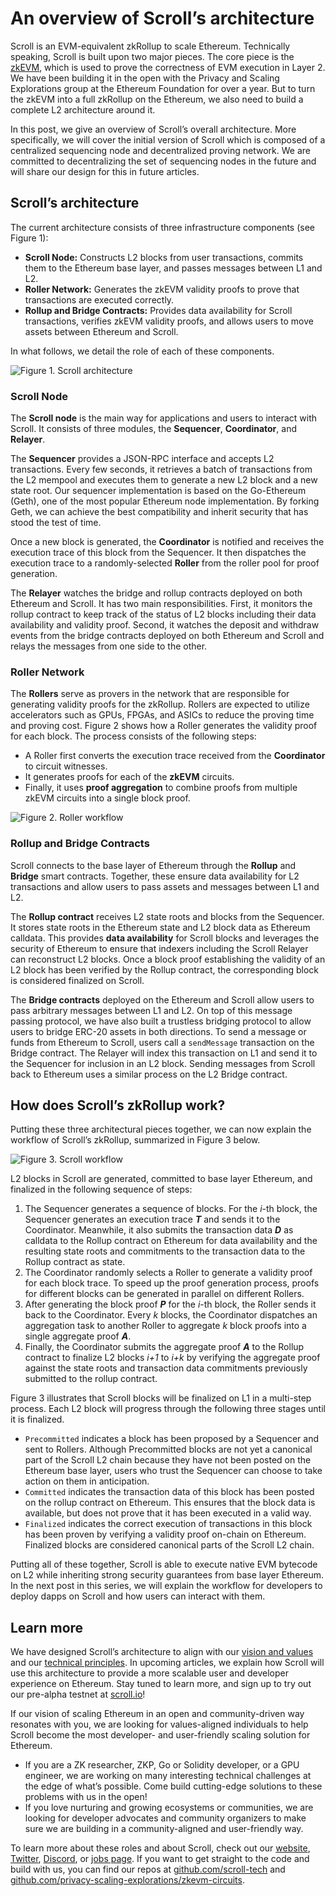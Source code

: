 # An overview of Scroll’s architecture

Scroll is an EVM-equivalent zkRollup to scale Ethereum. Technically speaking, Scroll is built upon two major pieces. The core piece is the [zkEVM](https://scroll.io/blog/zkEVM), which is used to prove the correctness of EVM execution in Layer 2. We have been building it in the open with the Privacy and Scaling Explorations group at the Ethereum Foundation for over a year. But to turn the zkEVM into a full zkRollup on the Ethereum, we also need to build a complete L2 architecture around it.

In this post, we give an overview of Scroll’s overall architecture. More specifically, we will cover the initial version of Scroll which is composed of a centralized sequencing node and decentralized proving network. We are committed to decentralizing the set of sequencing nodes in the future and will share our design for this in future articles.

## Scroll’s architecture

The current architecture consists of three infrastructure components (see Figure 1):

- **Scroll Node:** Constructs L2 blocks from user transactions, commits them to the Ethereum base layer, and passes messages between L1 and L2.
- **Roller Network:** Generates the zkEVM validity proofs to prove that transactions are executed correctly.
- **Rollup and Bridge Contracts:** Provides data availability for Scroll transactions, verifies zkEVM validity proofs, and allows users to move assets between Ethereum and Scroll.

In what follows, we detail the role of each of these components.

![Figure 1. Scroll architecture](https://i.imgur.com/oLlyhIx.png)

### Scroll Node

The **Scroll node** is the main way for applications and users to interact with Scroll. It consists of three modules, the **Sequencer**, **Coordinator**, and **Relayer**.

The **Sequencer** provides a JSON-RPC interface and accepts L2 transactions. Every few seconds, it retrieves a batch of transactions from the L2 mempool and executes them to generate a new L2 block and a new state root. Our sequencer implementation is based on the Go-Ethereum (Geth), one of the most popular Ethereum node implementation. By forking Geth, we can achieve the best compatibility and inherit security that has stood the test of time.

Once a new block is generated, the **Coordinator** is notified and receives the execution trace of this block from the Sequencer. It then dispatches the execution trace to a randomly-selected **Roller** from the roller pool for proof generation.

The **Relayer** watches the bridge and rollup contracts deployed on both Ethereum and Scroll. It has two main responsibilities. First, it monitors the rollup contract to keep track of the status of L2 blocks including their data availability and validity proof. Second, it watches the deposit and withdraw events from the bridge contracts deployed on both Ethereum and Scroll and relays the messages from one side to the other.

### Roller Network

The **Rollers** serve as provers in the network that are responsible for generating validity proofs for the zkRollup. Rollers are expected to utilize accelerators such as GPUs, FPGAs, and ASICs to reduce the proving time and proving cost. Figure 2 shows how a Roller generates the validity proof for each block. The process consists of the following steps:

- A Roller first converts the execution trace received from the **Coordinator** to circuit witnesses.
- It generates proofs for each of the **zkEVM** circuits.
- Finally, it uses **proof aggregation** to combine proofs from multiple zkEVM circuits into a single block proof.

![Figure 2. Roller workflow](https://i.imgur.com/Sajm1E2.png)

### Rollup and Bridge Contracts

Scroll connects to the base layer of Ethereum through the **Rollup** and **Bridge** smart contracts. Together, these ensure data availability for L2 transactions and allow users to pass assets and messages between L1 and L2.

The **Rollup contract** receives L2 state roots and blocks from the Sequencer. It stores state roots in the Ethereum state and L2 block data as Ethereum calldata. This provides **data availability** for Scroll blocks and leverages the security of Ethereum to ensure that indexers including the Scroll Relayer can reconstruct L2 blocks. Once a block proof establishing the validity of an L2 block has been verified by the Rollup contract, the corresponding block is considered finalized on Scroll.

The **Bridge contracts** deployed on the Ethereum and Scroll allow users to pass arbitrary messages between L1 and L2. On top of this message passing protocol, we have also built a trustless bridging protocol to allow users to bridge ERC-20 assets in both directions. To send a message or funds from Ethereum to Scroll, users call a `sendMessage` transaction on the Bridge contract. The Relayer will index this transaction on L1 and send it to the Sequencer for inclusion in an L2 block. Sending messages from Scroll back to Ethereum uses a similar process on the L2 Bridge contract.

## How does Scroll’s zkRollup work?

Putting these three architectural pieces together, we can now explain the workflow of Scroll’s zkRollup, summarized in Figure 3 below.

![Figure 3. Scroll workflow](https://i.imgur.com/QC6IWil.png)

L2 blocks in Scroll are generated, committed to base layer Ethereum, and finalized in the following sequence of steps:

1.  The Sequencer generates a sequence of blocks. For the _i_-th block, the Sequencer generates an execution trace _**T**_ and sends it to the Coordinator. Meanwhile, it also submits the transaction data _**D**_ as calldata to the Rollup contract on Ethereum for data availability and the resulting state roots and commitments to the transaction data to the Rollup contract as state.
2.  The Coordinator randomly selects a Roller to generate a validity proof for each block trace. To speed up the proof generation process, proofs for different blocks can be generated in parallel on different Rollers.
3.  After generating the block proof _**P**_ for the _i_-th block, the Roller sends it back to the Coordinator. Every _k_ blocks, the Coordinator dispatches an aggregation task to another Roller to aggregate _k_ block proofs into a single aggregate proof _**A**_.
4.  Finally, the Coordinator submits the aggregate proof _**A**_ to the Rollup contract to finalize L2 blocks _i+1_ to _i+k_ by verifying the aggregate proof against the state roots and transaction data commitments previously submitted to the rollup contract.

Figure 3 illustrates that Scroll blocks will be finalized on L1 in a multi-step process. Each L2 block will progress through the following three stages until it is finalized.

- `Precommitted` indicates a block has been proposed by a Sequencer and sent to Rollers. Although Precommitted blocks are not yet a canonical part of the Scroll L2 chain because they have not been posted on the Ethereum base layer, users who trust the Sequencer can choose to take action on them in anticipation.
- `Committed` indicates the transaction data of this block has been posted on the rollup contract on Ethereum. This ensures that the block data is available, but does not prove that it has been executed in a valid way.
- `Finalized` indicates the correct execution of transactions in this block has been proven by verifying a validity proof on-chain on Ethereum. Finalized blocks are considered canonical parts of the Scroll L2 chain.

Putting all of these together, Scroll is able to execute native EVM bytecode on L2 while inheriting strong security guarantees from base layer Ethereum. In the next post in this series, we will explain the workflow for developers to deploy dapps on Scroll and how users can interact with them.

## Learn more

We have designed Scroll’s architecture to align with our [vision and values](https://mirror.xyz/scroll.eth/EYn7ODhQAnNWABwWcu5xZLts_wEXTZAEWyTgExGS1DA) and our [technical principles](https://mirror.xyz/scroll.eth/N7cAie4ul0PdSxNdv2FTqgMV2JEkhOJocsxfeqe4SFE). In upcoming articles, we explain how Scroll will use this architecture to provide a more scalable user and developer experience on Ethereum. Stay tuned to learn more, and sign up to try out our pre-alpha testnet at [scroll.io](http://scroll.io/)!

If our vision of scaling Ethereum in an open and community-driven way resonates with you, we are looking for values-aligned individuals to help Scroll become the most developer- and user-friendly scaling solution for Ethereum.

- If you are a ZK researcher, ZKP, Go or Solidity developer, or a GPU engineer, we are working on many interesting technical challenges at the edge of what’s possible. Come build cutting-edge solutions to these problems with us in the open!
- If you love nurturing and growing ecosystems or communities, we are looking for developer advocates and community organizers to make sure we are building in a community-aligned and user-friendly way.

To learn more about these roles and about Scroll, check out our [website](https://scroll.io/), [Twitter](https://twitter.com/Scroll_ZKP), [Discord](https://discord.gg/scroll), or [jobs page](https://jobs.lever.co/ScrollFoundation). If you want to get straight to the code and build with us, you can find our repos at [github.com/scroll-tech](http://github.com/scroll-tech) and [github.com/privacy-scaling-explorations/zkevm-circuits](http://github.com/privacy-scaling-explorations/zkevm-circuits).
